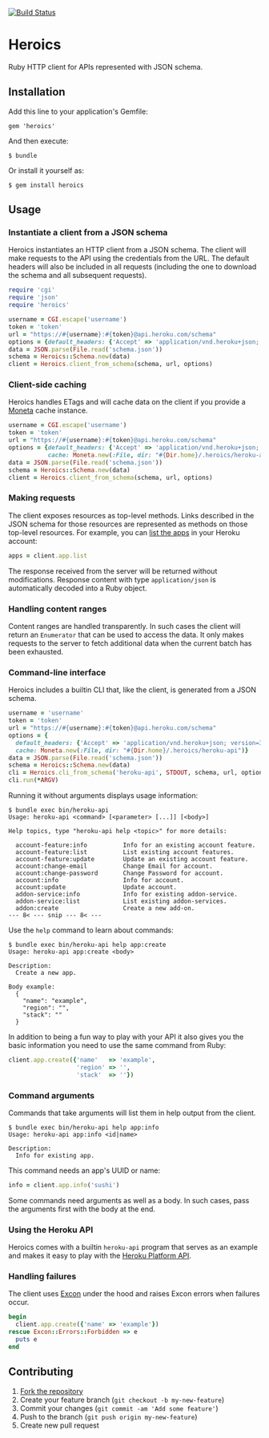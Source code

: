 [![Build Status](https://travis-ci.org/heroku/heroics.png?branch=master)](https://travis-ci.org/heroku/heroics)
# Heroics

Ruby HTTP client for APIs represented with JSON schema.

## Installation

Add this line to your application's Gemfile:

    gem 'heroics'

And then execute:

    $ bundle

Or install it yourself as:

    $ gem install heroics

## Usage

### Instantiate a client from a JSON schema

Heroics instantiates an HTTP client from a JSON schema.  The client
will make requests to the API using the credentials from the URL.  The
default headers will also be included in all requests (including the
one to download the schema and all subsequent requests).

```ruby
require 'cgi'
require 'json'
require 'heroics'

username = CGI.escape('username')
token = 'token'
url = "https://#{username}:#{token}@api.heroku.com/schema"
options = {default_headers: {'Accept' => 'application/vnd.heroku+json; version=3'}}
data = JSON.parse(File.read('schema.json'))
schema = Heroics::Schema.new(data)
client = Heroics.client_from_schema(schema, url, options)
```

### Client-side caching

Heroics handles ETags and will cache data on the client if you provide
a [Moneta](https://github.com/minad/moneta) cache instance.

```ruby
username = CGI.escape('username')
token = 'token'
url = "https://#{username}:#{token}@api.heroku.com/schema"
options = {default_headers: {'Accept' => 'application/vnd.heroku+json; version=3'},
           cache: Moneta.new(:File, dir: "#{Dir.home}/.heroics/heroku-api")}
data = JSON.parse(File.read('schema.json'))
schema = Heroics::Schema.new(data)
client = Heroics.client_from_schema(schema, url, options)
```

### Making requests

The client exposes resources as top-level methods.  Links described in
the JSON schema for those resources are represented as methods on
those top-level resources.  For example, you can [list the apps](https://devcenter.heroku.com/articles/platform-api-reference#app-list)
in your Heroku account:

```ruby
apps = client.app.list
```

The response received from the server will be returned without
modifications.  Response content with type `application/json` is
automatically decoded into a Ruby object.

### Handling content ranges

Content ranges are handled transparently.  In such cases the client
will return an `Enumerator` that can be used to access the data.  It
only makes requests to the server to fetch additional data when the
current batch has been exhausted.

### Command-line interface

Heroics includes a builtin CLI that, like the client, is generated
from a JSON schema.

```ruby
username = 'username'
token = 'token'
url = "https://#{username}:#{token}@api.heroku.com/schema"
options = {
  default_headers: {'Accept' => 'application/vnd.heroku+json; version=3'},
  cache: Moneta.new(:File, dir: "#{Dir.home}/.heroics/heroku-api")}
data = JSON.parse(File.read('schema.json'))
schema = Heroics::Schema.new(data)
cli = Heroics.cli_from_schema('heroku-api', STDOUT, schema, url, options)
cli.run(*ARGV)
```

Running it without arguments displays usage information:

```
$ bundle exec bin/heroku-api
Usage: heroku-api <command> [<parameter> [...]] [<body>]

Help topics, type "heroku-api help <topic>" for more details:

  account-feature:info          Info for an existing account feature.
  account-feature:list          List existing account features.
  account-feature:update        Update an existing account feature.
  account:change-email          Change Email for account.
  account:change-password       Change Password for account.
  account:info                  Info for account.
  account:update                Update account.
  addon-service:info            Info for existing addon-service.
  addon-service:list            List existing addon-services.
  addon:create                  Create a new add-on.
--- 8< --- snip --- 8< ---
```

Use the `help` command to learn about commands:

```
$ bundle exec bin/heroku-api help app:create
Usage: heroku-api app:create <body>

Description:
  Create a new app.

Body example:
  {
    "name": "example",
    "region": "",
    "stack": ""
  }
```

In addition to being a fun way to play with your API it also gives you
the basic information you need to use the same command from Ruby:

```ruby
client.app.create({'name'   => 'example',
                   'region' => '',
                   'stack'  => ''})
```

### Command arguments

Commands that take arguments will list them in help output from the
client.

```
$ bundle exec bin/heroku-api help app:info
Usage: heroku-api app:info <id|name>

Description:
  Info for existing app.
```

This command needs an app's UUID or name:

```ruby
info = client.app.info('sushi')
```

Some commands need arguments as well as a body.  In such cases, pass
the arguments first with the body at the end.

### Using the Heroku API

Heroics comes with a builtin `heroku-api` program that serves as an
example and makes it easy to play with the [Heroku Platform API](https://devcenter.heroku.com/articles/platform-api-reference).

### Handling failures

The client uses [Excon](https://github.com/geemus/excon) under the hood and raises Excon errors when
failures occur.

```ruby
begin
  client.app.create({'name' => 'example'})
rescue Excon::Errors::Forbidden => e
  puts e
end
```

## Contributing

1. [Fork the repository](https://github.com/heroku/heroics/fork)
2. Create your feature branch (`git checkout -b my-new-feature`)
3. Commit your changes (`git commit -am 'Add some feature'`)
4. Push to the branch (`git push origin my-new-feature`)
5. Create new pull request
